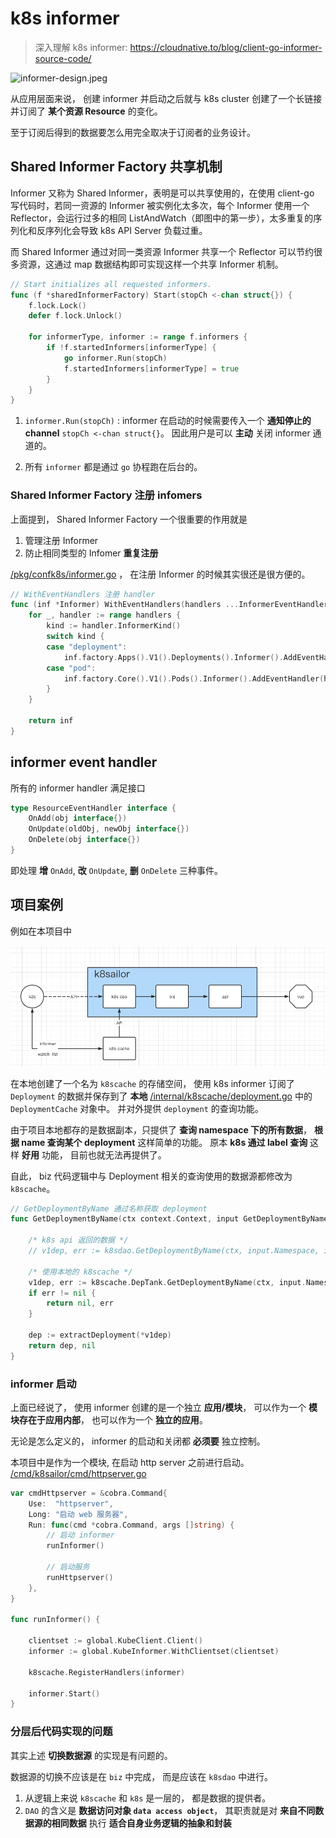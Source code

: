 # k8s informer

> 深入理解 k8s informer: https://cloudnative.to/blog/client-go-informer-source-code/

![informer-design.jpeg](`./assets/img/13/informer-design.jpeg)

从应用层面来说， 创建 informer 并启动之后就与 k8s cluster 创建了一个长链接并订阅了 **某个资源 Resource** 的变化。

至于订阅后得到的数据要怎么用完全取决于订阅者的业务设计。

## Shared Informer Factory 共享机制

Informer 又称为 Shared Informer，表明是可以共享使用的，在使用 client-go 写代码时，若同一资源的 Informer 被实例化太多次，每个 Informer 使用一个 Reflector，会运行过多的相同 ListAndWatch（即图中的第一步），太多重复的序列化和反序列化会导致 k8s API Server 负载过重。

而 Shared Informer 通过对同一类资源 Informer 共享一个 Reflector 可以节约很多资源，这通过 map 数据结构即可实现这样一个共享 Informer 机制。


```go
// Start initializes all requested informers.
func (f *sharedInformerFactory) Start(stopCh <-chan struct{}) {
	f.lock.Lock()
	defer f.lock.Unlock()

	for informerType, informer := range f.informers {
		if !f.startedInformers[informerType] {
			go informer.Run(stopCh)
			f.startedInformers[informerType] = true
		}
	}
}
```

1. `informer.Run(stopCh)` : informer 在启动的时候需要传入一个 **通知停止的 channel** `stopCh <-chan struct{}`。 因此用户是可以 **主动** 关闭 informer 通道的。

2. 所有 `informer` 都是通过 `go` 协程跑在后台的。

### Shared Informer Factory 注册 infomers

上面提到， Shared Informer Factory 一个很重要的作用就是

1. 管理注册 Informer
2. 防止相同类型的 Infomer **重复注册**

[/pkg/confk8s/informer.go](/pkg/confk8s/informer.go) ， 在注册 Informer 的时候其实很还是很方便的。

```go
// WithEventHandlers 注册 handler
func (inf *Informer) WithEventHandlers(handlers ...InformerEventHandler) *Informer {
	for _, handler := range handlers {
		kind := handler.InformerKind()
		switch kind {
		case "deployment":
			inf.factory.Apps().V1().Deployments().Informer().AddEventHandler(handler)
		case "pod":
			inf.factory.Core().V1().Pods().Informer().AddEventHandler(handler)
		}
	}

	return inf
}
```

## informer event handler

所有的 informer handler 满足接口

```go
type ResourceEventHandler interface {
	OnAdd(obj interface{})
	OnUpdate(oldObj, newObj interface{})
	OnDelete(obj interface{})
}
```

即处理 **增** `OnAdd`, **改** `OnUpdate`, **删** `OnDelete` 三种事件。

## 项目案例

例如在本项目中

![k8sailor-with-informer.png](./assets/img/13/k8sailor-with-informer.png)

在本地创建了一个名为 `k8scache` 的存储空间， 使用 k8s informer 订阅了 `Deployment` 的数据并保存到了 **本地** [/internal/k8scache/deployment.go](/internal/k8scache/deployment.go) 中的 `DeploymentCache` 对象中。 并对外提供 `deployment` 的查询功能。

由于项目本地都存的是数据副本，只提供了 **查询 namespace 下的所有数据**， **根据 name 查询某个 deployment** 这样简单的功能。 原本 **k8s 通过 label 查询** 这样 **好用** 功能， 目前也就无法再提供了。

自此， biz 代码逻辑中与 Deployment 相关的查询使用的数据源都修改为 `k8scache`。 

```go
// GetDeploymentByName 通过名称获取 deployment
func GetDeploymentByName(ctx context.Context, input GetDeploymentByNameInput) (*Deployment, error) {

	/* k8s api 返回的数据 */
	// v1dep, err := k8sdao.GetDeploymentByName(ctx, input.Namespace, input.Name)

	/* 使用本地的 k8scache */
	v1dep, err := k8scache.DepTank.GetDeploymentByName(ctx, input.Namespace, input.Name)
	if err != nil {
		return nil, err
	}

	dep := extractDeployment(*v1dep)
	return dep, nil
}
```

### informer 启动

上面已经说了， 使用 informer 创建的是一个独立 **应用/模块**， 可以作为一个 **模块存在于应用内部**， 也可以作为一个 **独立的应用**。 

无论是怎么定义的， informer 的启动和关闭都 **必须要** 独立控制。

本项目中是作为一个模块, 在启动 http server 之前进行启动。 [/cmd/k8sailor/cmd/httpserver.go](/cmd/k8sailor/cmd/httpserver.go)

```go
var cmdHttpserver = &cobra.Command{
	Use:  "httpserver",
	Long: "启动 web 服务器",
	Run: func(cmd *cobra.Command, args []string) {
		// 启动 informer
		runInformer()

		// 启动服务
		runHttpserver()
	},
}

func runInformer() {

	clientset := global.KubeClient.Client()
	informer := global.KubeInformer.WithClientset(clientset)

	k8scache.RegisterHandlers(informer)

	informer.Start()
}
```

### 分层后代码实现的问题

其实上述 **切换数据源** 的实现是有问题的。

数据源的切换不应该是在 `biz` 中完成， 而是应该在 `k8sdao` 中进行。

1. 从逻辑上来说 `k8scache` 和 `k8s` 是一层的， 都是数据的提供者。
2. `DAO` 的含义是 **数据访问对象 `data access object`**， 其职责就是对 **来自不同数据源的相同数据** 执行 **适合自身业务逻辑的抽象和封装**

